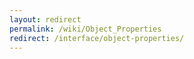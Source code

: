 ```yaml
---
layout: redirect
permalink: /wiki/Object_Properties
redirect: /interface/object-properties/
---
```

